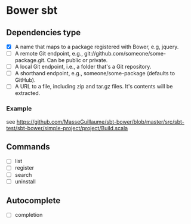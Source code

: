 # Bower sbt

## Dependencies type

* [X] A name that maps to a package registered with Bower, e.g, jquery.
* [ ] A remote Git endpoint, e.g., git://github.com/someone/some-package.git. Can be public or private.
* [ ] A local Git endpoint, i.e., a folder that's a Git repository.
* [ ] A shorthand endpoint, e.g., someone/some-package (defaults to GitHub).
* [ ] A URL to a file, including zip and tar.gz files. It's contents will be extracted.

### Example

see https://github.com/MasseGuillaume/sbt-bower/blob/master/src/sbt-test/sbt-bower/simple-project/project/Build.scala

## Commands

* [ ] list
* [ ] register
* [ ] search
* [ ] uninstall

## Autocomplete

* [ ] completion